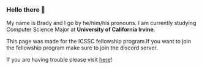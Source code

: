### Hello there 👋

My name is Brady and I go by he/him/his pronouns. I am currently studying Computer Science Major at **University of California Irvine**. 

This page was made for the ICSSC fellowship program.If you want to join the fellowship program make sure to join the discord server.  

If you are having trouble please visit [here](https://icssc.notion.site/Git-ing-GitHub-Setup-f1eb07376cad4f2290b3db65777734ca)!


<!--
**coffee-snake/coffee-snake** is a ✨ _special_ ✨ repository because its `README.md` (this file) appears on your GitHub profile.

Here are some ideas to get you started:

- 🔭 I’m currently working on ...
- 🌱 I’m currently learning ...
- 👯 I’m looking to collaborate on ...
- 🤔 I’m looking for help with ...
- 💬 Ask me about ...
- 📫 How to reach me: ...
- 😄 Pronouns: ...
- ⚡ Fun fact: ...
-->
